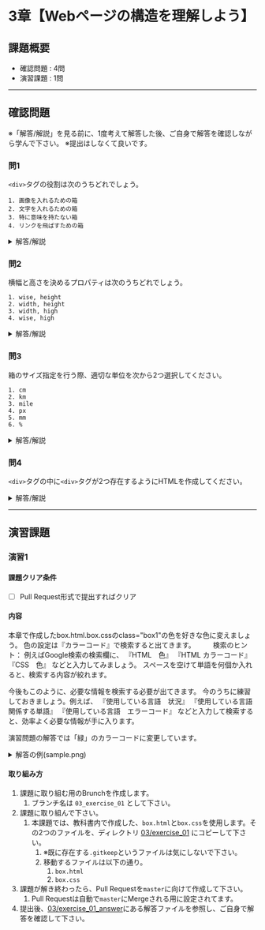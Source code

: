# 3章【Webページの構造を理解しよう】

## 課題概要
 - 確認問題 : 4問
 - 演習課題 : 1問

---
## 確認問題
※「解答/解説」を見る前に、1度考えて解答した後、ご自身で解答を確認しながら学んで下さい。
※提出はしなくて良いです。
### 問1
`<div>`タグの役割は次のうちどれでしょう。
```
1. 画像を入れるための箱
2. 文字を入れるための箱
3. 特に意味を持たない箱
4. リンクを飛ばすための箱
```
<details>
<summary>解答/解説</summary>
 
```
【解答】
3. 特に意味を持たない箱

【解説】
<div>タグの役割

<div>タグは、その他の要素をひとまとまりにするためによく使われるものであり、
それ自体には特に意味がありません。

```
</details>

### 問2
横幅と高さを決めるプロパティは次のうちどれでしょう。
```
1. wise, height
2. width, height
3. width, high
4. wise, high
```
<details>
<summary>解答/解説</summary>
 
```
【解答】
2. width, height

【解説】
横幅と高さ

要素の横幅と高さを決めるのは、widthプロパティとheightプロパティです。
どちらも今後必ず使うプロパティです。
確実にこのコンテンツでしっかりと覚えてください。

```
</details>

### 問3
箱のサイズ指定を行う際、適切な単位を次から2つ選択してください。
```
1. cm
2. km
3. mile
4. px
5. mm
6. %
```
<details>
<summary>解答/解説</summary>
 
```
【解答】
4. px, 6. %

【解説】
箱のサイズを指定する際の単位

これから何に対してでも、サイズを指定するときにはほとんどこの px と % しか使いませんので、ここでしっかりと覚えてください。

```
</details>

### 問4
`<div>`タグの中に`<div>`タグが2つ存在するようにHTMLを作成してください。

<details>
<summary>解答/解説</summary>
 
```
【解答】
HTMLは以下の通りです。
```
```html
<!DOCTYPE html>
<html>
<head>
  <meta charset="UTF-8">
  <title></title>
</head>
<body>
  <div>
    <div></div>
    <div></div>
  </div>
</body>
</html>
```
</details>

---
## 演習課題
### 演習1
#### 課題クリア条件
- [ ] Pull Request形式で提出すればクリア

#### 内容
本章で作成したbox.html.box.cssのclass="box1"の色を好きな色に変えましょう。
色の設定は『カラーコード』で検索すると出てきます。
　　
検索のヒント：
例えばGoogle検索の検索欄に、
『HTML　色』
『HTML カラーコード』
『CSS　色』
などと入力してみましょう。
スペースを空けて単語を何個か入れると、検索する内容が絞れます。

今後もこのように、必要な情報を検索する必要が出てきます。
今のうちに練習しておきましょう。例えば、
『使用している言語　状況』
『使用している言語　関係する単語』
『使用している言語　エラーコード』
などと入力して検索すると、効率よく必要な情報が手に入ります。

演習問題の解答では「緑」のカラーコードに変更しています。
<details>
<summary>解答の例(sample.png)</summary>
<img width="375" alt="sample" src="https://user-images.githubusercontent.com/55776672/81086053-f765c480-8f32-11ea-9e30-fb8ff071a397.png">
</details>

#### 取り組み方
1. 課題に取り組む用のBrunchを作成します。
   1. ブランチ名は `03_exercise_01` として下さい。
1. 課題に取り組んで下さい。
   1. 本課題では、教科書内で作成した、`box.html`と`box.css`を使用します。その2つのファイルを、ディレクトリ [03/exercise_01](./exercise_01) にコピーして下さい。
      1. ※既に存在する`.gitkeep`というファイルは気にしないで下さい。
      1. 移動するファイルは以下の通り。
         1. `box.html`
         1. `box.css`
1. 課題が解き終わったら、Pull Requestを`master`に向けて作成して下さい。
   1. Pull Requestは自動で`master`にMergeされる用に設定されてます。
1. 提出後、[03/exercise_01_answer](./exercise_01_answer)にある解答ファイルを参照し、ご自身で解答を確認して下さい。
